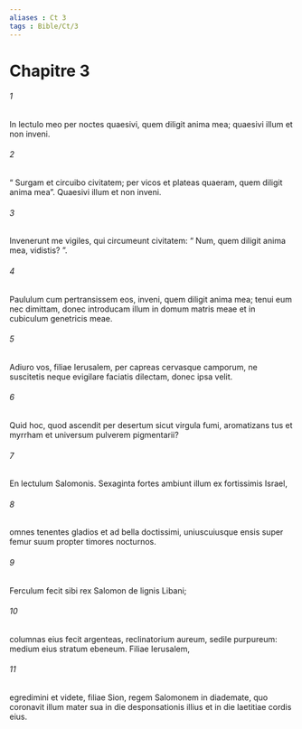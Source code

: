 ```yaml
---
aliases : Ct 3
tags : Bible/Ct/3
---
```


# Chapitre 3

###### 1
In lectulo meo per noctes quaesivi, quem diligit anima mea; quaesivi illum et non inveni.
###### 2
“ Surgam et circuibo civitatem; per vicos et plateas quaeram, quem diligit anima mea”. Quaesivi illum et non inveni.
###### 3
Invenerunt me vigiles, qui circumeunt civitatem: “ Num, quem diligit anima mea, vidistis? ”.
###### 4
Paululum cum pertransissem eos, inveni, quem diligit anima mea; tenui eum nec dimittam, donec introducam illum in domum matris meae et in cubiculum genetricis meae.
###### 5
Adiuro vos, filiae Ierusalem, per capreas cervasque camporum, ne suscitetis neque evigilare faciatis dilectam, donec ipsa velit.
###### 6
Quid hoc, quod ascendit per desertum sicut virgula fumi, aromatizans tus et myrrham et universum pulverem pigmentarii?
###### 7
En lectulum Salomonis. Sexaginta fortes ambiunt illum ex fortissimis Israel,
###### 8
omnes tenentes gladios et ad bella doctissimi, uniuscuiusque ensis super femur suum propter timores nocturnos.
###### 9
Ferculum fecit sibi rex Salomon de lignis Libani;
###### 10
columnas eius fecit argenteas, reclinatorium aureum, sedile purpureum: medium eius stratum ebeneum. Filiae Ierusalem,
###### 11
egredimini et videte, filiae Sion, regem Salomonem in diademate, quo coronavit illum mater sua in die desponsationis illius et in die laetitiae cordis eius.

